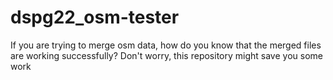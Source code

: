 # dspg22_osm-tester
If you are trying to merge osm data, how do you know that the merged files are working successfully? Don't worry, this repository might save you some work
